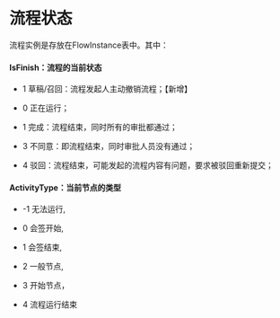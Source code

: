 # 流程状态

流程实例是存放在FlowInstance表中。其中：

#### IsFinish：流程的当前状态

- 1 草稿/召回：流程发起人主动撤销流程；【新增】

- 0 正在运行；

- 1 完成：流程结束，同时所有的审批都通过；

- 3 不同意：即流程结束，同时审批人员没有通过；

- 4 驳回：流程结束，可能发起的流程内容有问题，要求被驳回重新提交；


#### ActivityType：当前节点的类型

- -1 无法运行,

- 0 会签开始,

- 1 会签结束,

- 2 一般节点,

- 3 开始节点，

- 4 流程运行结束
